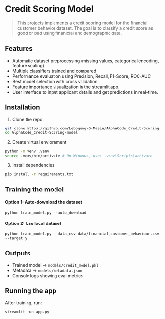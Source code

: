 # Credit Scoring Model

> This projects implements a credit scoring model for the financial customer behavior dataset. The goal is to classify a credit score as good or bad using finanicial and demographic data.

## Features

- Automatic dataset preprocessing (missing values, categorical encoding, feature scaling)
- Multiple classifiers trained and compared
- Performance evaluation using Precision, Recall, F1-Score, ROC-AUC
- Best model selection with cross validation
- Feature importance visualization in the streamlit app.
- User interface to input applicant details and get predictions in real-time.

## Installation

1. Clone the repo.

```bash
git clone https://github.com/Lebogang-G-Masia/AlphaCode_Credit-Scoring-model
cd AlphaCode_Credit-Scoring-model
```

2. Create virtual enviornment
```bash
python -m venv .venv
source .venv/bin/activate # On Windows, use: .venv\Scripts\activate
```

3. Install dependencies
```bash
pip install -r requirements.txt
```

## Training the model

#### Option 1: Auto-download the dataset
`python train_model.py --auto_download`

#### Option 2: Use local dataset
`python train_model.py --data_csv data/financial_customer_behaviour.csv --target y`

## Outputs
- Trained model -> `models/credit_model.pkl`
- Metadata -> `models/metadata.json`
- Console logs showing eval metrics

## Running the app
After training, run:
```bash
streamlit run app.py
```